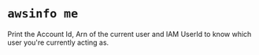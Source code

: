 # `awsinfo me`

Print the Account Id, Arn of the current user and IAM UserId to know which user you're currently acting as.